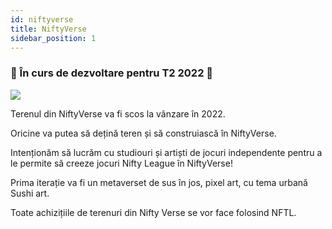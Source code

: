 ```yaml
---
id: niftyverse
title: NiftyVerse
sidebar_position: 1
---
```


### 🚧 În curs de dezvoltare pentru T2 2022 🚧

![](/img/niftyverse-snarfy.gif)

Terenul din NiftyVerse va fi scos la vânzare în 2022.

Oricine va putea să dețină teren și să construiască în NiftyVerse.

Intenționăm să lucrăm cu studiouri și artiști de jocuri independente pentru a le permite să creeze jocuri Nifty League în NiftyVerse!

Prima iterație va fi un metaverset de sus în jos, pixel art, cu tema urbană Sushi art.

Toate achizițiile de terenuri din Nifty Verse se vor face folosind NFTL.
